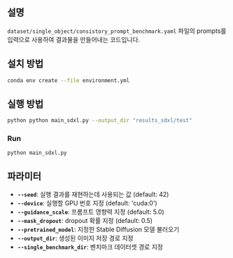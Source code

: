 ## 설명
`dataset/single_object/consistory_prompt_benchmark.yaml` 파일의 prompts를 입력으로 사용하여 결과물을 만들어내는 코드입니다.

## 설치 방법

```bash
conda env create --file environment.yml
```

## 실행 방법
```bash
python python main_sdxl.py --output_dir "results_sdxl/test"
```

### Run 
`python main_sdxl.py`

## 파라미터
- **`--seed`**: 실행 결과를 재현하는데 사용되는 값 (default: 42)
- **`--device`**: 실행할 GPU 번호 지정 (default: 'cuda:0')
- **`--guidance_scale`**: 프롬프트 영향력 지정 (default: 5.0)
- **`--mask_dropout`**: dropout 확률 지정 (default: 0.5)
- **`--pretrained_model`**: 지정한 Stable Diffusion 모델 불러오기 
- **`--output_dir`**: 생성된 이미지 저장 경로 지정
- **`--single_benchmark_dir`**: 벤치마크 데이터셋 경로 지정


